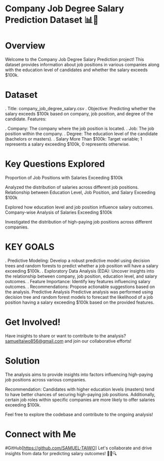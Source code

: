 # Company Job Degree Salary Prediction Dataset 📊💼
#  Overview
Welcome to the Company Job Degree Salary Prediction project! This dataset provides information about job positions in various companies along with the education level of candidates and whether the salary exceeds $100k.

# Dataset
. Title: company_job_degree_salary.csv
. Objective: Predicting whether the salary exceeds $100k based on company, job position, and degree of the candidate.
Features:

. Company: The company where the job position is located.
. Job: The job position within the company.
. Degree: The education level of the candidate (bachelors or masters).
. Salary More Than $100k: Target variable; 1 represents a salary exceeding $100k, 0 represents otherwise.

# Key Questions Explored
Proportion of Job Positions with Salaries Exceeding $100k

Analyzed the distribution of salaries across different job positions.
Relationship between Education Level, Job Position, and Salary Exceeding $100k

Explored how education level and job position influence salary outcomes.
Company-wise Analysis of Salaries Exceeding $100k

Investigated the distribution of high-paying job positions across different companies.
# KEY GOALS
. Predictive Modeling: Develop a robust predictive model using decision trees and random forests to predict whether a job position will have a salary exceeding $100k.
. Exploratory Data Analysis (EDA): Uncover insights into the relationship between company, job position, education level, and salary outcomes.
. Feature Importance: Identify key features influencing salary outcomes.
. Recommendations: Propose actionable suggestions based on the analysis.
Predictive Analysis
Predictive analysis was performed using decision tree and random forest models to forecast the likelihood of a job position having a salary exceeding $100k based on the provided features.

# Get Involved!
Have insights to share or want to contribute to the analysis? samueltaiwo856@gmail.com and join our collaborative efforts!

# Solution
The analysis aims to provide insights into factors influencing high-paying job positions across various companies.

Recommendation: Candidates with higher education levels (masters) tend to have better chances of securing high-paying job positions. Additionally, certain job roles within specific companies are more likely to offer salaries exceeding $100k.

Feel free to explore the codebase and contribute to the ongoing analysis!

# Connect with Me

#GitHub[https://github.com/SAMUEL-TAIWO]
Let's collaborate and drive insights from data for predicting salary outcomes! 🙌💼🔍
